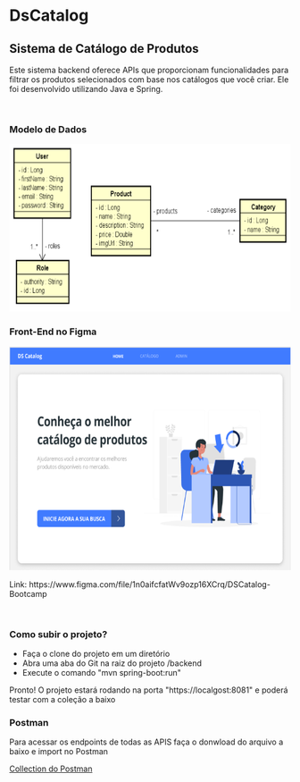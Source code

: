 <h1>DsCatalog</h1>
<h2>Sistema de Catálogo de Produtos</h2>

<p>Este sistema backend oferece APIs que proporcionam funcionalidades para filtrar os produtos selecionados com base nos catálogos que você criar. Ele foi desenvolvido utilizando Java e Spring.</p>

<br>
<h3>Modelo de Dados</h3>
<img height="300em" src="https://github.com/adrianmuniz/DsCatalog/blob/main/modeloDados.png"/>

<h3>Front-End no Figma</h3>
<img height="400em" src="https://github.com/adrianmuniz/DsCatalog/blob/main/telaDs.png"/>

<p>Link: https://www.figma.com/file/1n0aifcfatWv9ozp16XCrq/DSCatalog-Bootcamp</p>

<br>
<h3>Como subir o projeto?</h3>
<ul>
    <li>Faça o clone do projeto em um diretório</li>
    <li>Abra uma aba do Git na raiz do projeto /backend</li>
    <li>Execute o comando "mvn spring-boot:run"</li>
</ul>
<p>Pronto! O projeto estará rodando na porta "https://localgost:8081" e poderá testar com a coleção a baixo</p>

<h3>Postman</h3>
<p>Para acessar os endpoints de todas as APIS faça o donwload do arquivo a baixo e import no Postman</p>
<a href="https://github.com/adrianmuniz/DsCatalog/blob/main/DsCatalogPostman.json" download>Collection do Postman</a>
